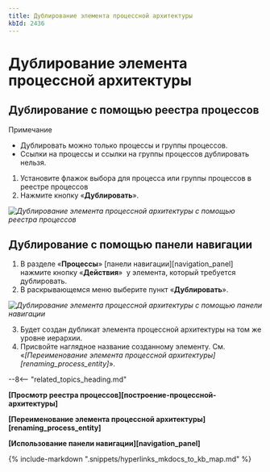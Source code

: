 ```yaml
---
title: Дублирование элемента процессной архитектуры
kbId: 2436
---
```


# Дублирование элемента процессной архитектуры

## Дублирование с помощью реестра процессов

Примечание

- Дублировать можно только процессы и группы процессов.
- Ссылки на процессы и ссылки на группы процессов дублировать нельзя.

1. Установите флажок выбора для процесса или группы процессов в реестре процессов
2. Нажмите кнопку «**Дублировать**».

_![Дублирование элемента процессной архитектуры с помощью реестра процессов](https://kb.comindware.ru/assets/process_architecture_modeling_clone_entity_from_registry.png)_

## Дублирование с помощью панели навигации

1. В разделе «**Процессы**» [панели навигации][navigation_panel] нажмите кнопку «**Действия**» *‌* у элемента, который требуется дублировать.
2. В раскрывающемся меню выберите пункт «**Дублировать**».

_![Дублирование элемента процессной архитектуры с помощью панели навигации](https://kb.comindware.ru/assets/process_architecture_modeling_clone_entity_from_navigation.png)_

3. Будет создан дубликат элемента процессной архитектуры на том же уровне иерархии.
4. Присвойте наглядное название созданному элементу. См. «*[Переименование элемента процессной архитектуры][renaming_process_entity]*».

--8<-- "related_topics_heading.md"

**[Просмотр реестра процессов][построение-процессной-архитектуры]**

**[Переименование элемента процессной архитектуры][renaming_process_entity]**

**[Использование панели навигации][navigation_panel]**

{% include-markdown ".snippets/hyperlinks_mkdocs_to_kb_map.md" %}
